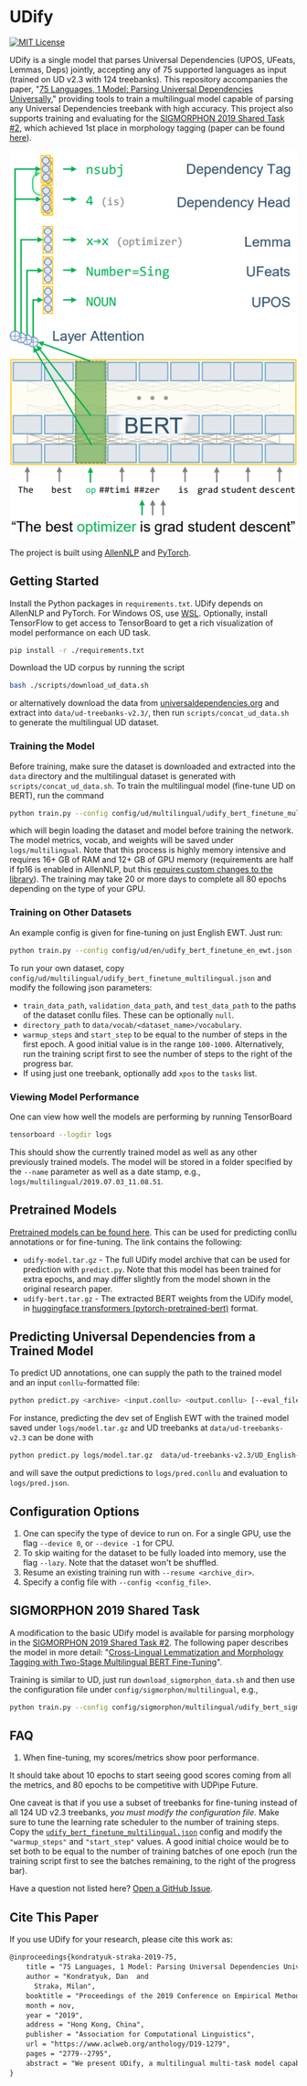 # UDify

[![MIT License](https://img.shields.io/badge/License-MIT-green.svg)](LICENSE)

UDify is a single model that parses Universal Dependencies (UPOS, UFeats, Lemmas, Deps) jointly, accepting any of 75 
supported languages as input (trained on UD v2.3 with 124 treebanks). This repository accompanies the paper, 
"[75 Languages, 1 Model: Parsing Universal Dependencies Universally](https://arxiv.org/abs/1904.02099)," 
providing tools to train a multilingual model capable of parsing any Universal Dependencies treebank with high 
accuracy. This project also supports training and evaluating for the 
[SIGMORPHON 2019 Shared Task #2](https://sigmorphon.github.io/sharedtasks/2019/task2/), which achieved 1st place in 
 morphology tagging (paper can be found [here](https://www.aclweb.org/anthology/W19-4203)).

[![UDify Model Architecture](docs/udify-architecture.png)](https://arxiv.org/pdf/1904.02099.pdf)

The project is built using [AllenNLP](https://allennlp.org/) and [PyTorch](https://pytorch.org/).

## Getting Started

Install the Python packages in `requirements.txt`. UDify depends on AllenNLP and PyTorch. For Windows OS, use 
[WSL](https://docs.microsoft.com/en-us/windows/wsl/install-win10). Optionally, install TensorFlow to get access to 
TensorBoard to get a rich visualization of model performance on each UD task.

```bash
pip install -r ./requirements.txt
```

Download the UD corpus by running the script

```bash
bash ./scripts/download_ud_data.sh
```

or alternatively download the data from [universaldependencies.org](https://universaldependencies.org/) and extract 
into `data/ud-treebanks-v2.3/`, then run `scripts/concat_ud_data.sh` to generate the multilingual UD dataset.

### Training the Model

Before training, make sure the dataset is downloaded and extracted into the `data` directory and the multilingual 
dataset is generated with `scripts/concat_ud_data.sh`. To train the multilingual model (fine-tune UD on BERT), 
run the command

```bash
python train.py --config config/ud/multilingual/udify_bert_finetune_multilingual.json --name multilingual
```

which will begin loading the dataset and model before training the network. The model metrics, vocab, and weights will
be saved under `logs/multilingual`. Note that this process is highly memory intensive and requires 16+ GB of RAM and 
12+ GB of GPU memory (requirements are half if fp16 is enabled in AllenNLP, but this [requires custom changes to the library](https://github.com/allenai/allennlp/issues/2149)). 
The training may take 20 or more days to complete all 80 epochs depending on the type of your GPU.

### Training on Other Datasets

An example config is given for fine-tuning on just English EWT. Just run:

```bash
python train.py --config config/ud/en/udify_bert_finetune_en_ewt.json --name en_ewt
```

To run your own dataset, copy `config/ud/multilingual/udify_bert_finetune_multilingual.json` and modify the following
json parameters:

- `train_data_path`, `validation_data_path`, and `test_data_path` to the paths of the dataset conllu files. These can
be optionally `null`.
- `directory_path` to `data/vocab/<dataset_name>/vocabulary`.
- `warmup_steps` and `start_step` to be equal to the number of steps in the first epoch. A good initial value is in the 
range `100-1000`. Alternatively, run the training script first to see the number of steps to the right of the progress 
bar.
- If using just one treebank, optionally add `xpos` to the `tasks` list.

### Viewing Model Performance

One can view how well the models are performing by running TensorBoard

```bash
tensorboard --logdir logs
```

This should show the currently trained model as well as any other previously trained models. The model will be stored 
in a folder specified by the `--name` parameter as well as a date stamp, e.g., `logs/multilingual/2019.07.03_11.08.51`.

## Pretrained Models

[Pretrained models can be found here](http://hdl.handle.net/11234/1-3042). This can be used for predicting conllu 
annotations or for fine-tuning. The link contains the following:

- `udify-model.tar.gz` - The full UDify model archive that can be used for prediction with `predict.py`. Note that this 
model has been trained for extra epochs, and may differ slightly from the model shown in the original research paper.
- `udify-bert.tar.gz` - The extracted BERT weights from the UDify model, in 
[huggingface transformers (pytorch-pretrained-bert)](https://github.com/huggingface/transformers) format.

## Predicting Universal Dependencies from a Trained Model

To predict UD annotations, one can supply the path to the trained model and an input `conllu`-formatted file:

```bash
python predict.py <archive> <input.conllu> <output.conllu> [--eval_file results.json]
```

For instance, predicting the dev set of English EWT with the trained model saved under 
`logs/model.tar.gz` and UD treebanks at `data/ud-treebanks-v2.3` can be done with

```bash
python predict.py logs/model.tar.gz  data/ud-treebanks-v2.3/UD_English-EWT/en_ewt-ud-dev.conllu logs/pred.conllu --eval_file logs/pred.json
```

and will save the output predictions to `logs/pred.conllu` and evaluation to `logs/pred.json`.

## Configuration Options

1. One can specify the type of device to run on. For a single GPU, use the flag `--device 0`, or `--device -1` for CPU.
2. To skip waiting for the dataset to be fully loaded into memory, use the flag `--lazy`. Note that the dataset won't be shuffled.
3. Resume an existing training run with `--resume <archive_dir>`.
4. Specify a config file with `--config <config_file>`.

## SIGMORPHON 2019 Shared Task

A modification to the basic UDify model is available for parsing morphology in the 
[SIGMORPHON 2019 Shared Task #2](https://sigmorphon.github.io/sharedtasks/2019/task2/). The following paper describes 
the model in more detail: "[Cross-Lingual Lemmatization and Morphology Tagging with Two-Stage Multilingual BERT Fine-Tuning](https://www.aclweb.org/anthology/W19-4203)".

Training is similar to UD, just 
run `download_sigmorphon_data.sh` and then use the configuration file under `config/sigmorphon/multilingual`, e.g.,

```bash
python train.py --config config/sigmorphon/multilingual/udify_bert_sigmorphon_multilingual.json --name sigmorphon
```

## FAQ

1. When fine-tuning, my scores/metrics show poor performance.

It should take about 10 epochs to start seeing good scores coming from all the metrics, and 80 epochs to be competitive
 with UDPipe Future.

One caveat is that if you use a subset of treebanks for fine-tuning instead of all 124 UD v2.3 treebanks, 
*you must modify the configuration file*. Make sure to tune the learning rate scheduler to the number of 
training steps. Copy the [`udify_bert_finetune_multilingual.json`](https://github.com/Hyperparticle/udify/blob/master/config/ud/multilingual/udify_bert_finetune_multilingual.json) 
config and modify the `"warmup_steps"` and `"start_step"` values. A good initial choice would be to set both to be 
equal to the number of training batches of one epoch (run the training script first to see the batches remaining, to 
the right of the progress bar).

Have a question not listed here? [Open a GitHub Issue](https://github.com/Hyperparticle/udify/issues).

## Cite This Paper

If you use UDify for your research, please cite this work as:

```latex
@inproceedings{kondratyuk-straka-2019-75,
    title = "75 Languages, 1 Model: Parsing Universal Dependencies Universally",
    author = "Kondratyuk, Dan  and
      Straka, Milan",
    booktitle = "Proceedings of the 2019 Conference on Empirical Methods in Natural Language Processing and the 9th International Joint Conference on Natural Language Processing (EMNLP-IJCNLP)",
    month = nov,
    year = "2019",
    address = "Hong Kong, China",
    publisher = "Association for Computational Linguistics",
    url = "https://www.aclweb.org/anthology/D19-1279",
    pages = "2779--2795",
    abstract = "We present UDify, a multilingual multi-task model capable of accurately predicting universal part-of-speech, morphological features, lemmas, and dependency trees simultaneously for all 124 Universal Dependencies treebanks across 75 languages. By leveraging a multilingual BERT self-attention model pretrained on 104 languages, we found that fine-tuning it on all datasets concatenated together with simple softmax classifiers for each UD task can meet or exceed state-of-the-art UPOS, UFeats, Lemmas, (and especially) UAS, and LAS scores, without requiring any recurrent or language-specific components. We evaluate UDify for multilingual learning, showing that low-resource languages benefit the most from cross-linguistic annotations. We also evaluate for zero-shot learning, with results suggesting that multilingual training provides strong UD predictions even for languages that neither UDify nor BERT have ever been trained on.",
}
```
